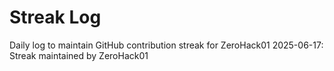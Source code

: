 # Streak Log
Daily log to maintain GitHub contribution streak for ZeroHack01
2025-06-17: Streak maintained by ZeroHack01
